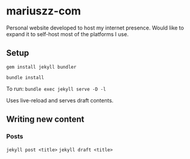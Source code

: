 # mariuszz-com

Personal website developed to host my internet presence. Would like to expand
it to self-host most of the platforms I use.

## Setup

`gem install jekyll bundler`

`bundle install`

To run:
`bundle exec jekyll serve -D -l`

Uses live-reload and serves draft contents.

## Writing new content

### Posts

`jekyll post <title>`
`jekyll draft <title>`
